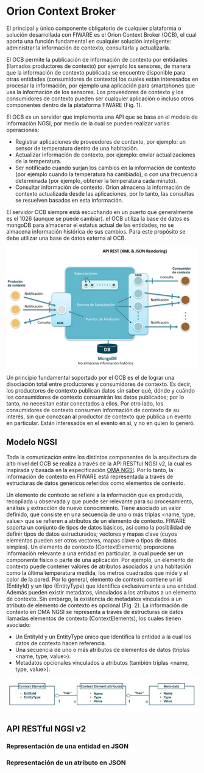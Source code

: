 # Orion Context Broker
El principal y único componente obligatorio de cualquier plataforma o solución desarrollada con FIWARE es el Orion Context Broker (OCB), el cual aporta una función fundamental en cualquier solución inteligente: administrar la información de contexto, consultarla y actualizarla.

El OCB permite la publicación de información de contexto por entidades (llamados productores de contexto) por ejemplo los sensores, de manera que la información de contexto publicada se encuentre disponible para otras entidades (consumidores de contexto) los cuales están interesados en procesar la información, por ejemplo una aplicación para smartphones que usa la información de los sensores. 
Los proveedores de contexto y los consumidores de contexto pueden ser cualquier aplicación o incluso otros componentes dentro de la plataforma FIWARE (Fig. 1). 

El OCB es un servidor que implementa una API que se basa en el modelo de información NGSI, por medio de la cual se pueden realizar varias operaciones: 
- Registrar aplicaciones de proveedores de contexto, por ejemplo: un sensor de temperatura dentro de una habitación. 
- Actualizar información de contexto, por ejemplo: enviar actualizaciones de la temperatura. 
- Ser notificado cuando surjan los cambios en la información de contexto (por ejemplo cuando la temperatura ha cambiado), o con una frecuencia determinada (por ejemplo, obtener la temperatura cada minuto).
-	Consultar información de contexto. Orion almacena la información de contexto actualizada desde las aplicaciones, por lo tanto, las consultas se resuelven basados en esta información. 

El servidor OCB siempre está escuchando en un puerto que generalmente es el 1026 (aunque se puede cambiar). el OCB utiliza la base de datos es mongoDB para almacenar el estatus actual de las entidades, no se almacena información histórica de sus cambios. Para este propósito se debe utilizar una base de datos externa al OCB. 

![OCBServer](./images//OCBserver.png) 

Un principio fundamental soportado por el OCB es el de lograr una disociación total entre productores y consumidores de contexto. Es decir, los productores de contexto publican datos sin saber qué, dónde y cuándo los consumidores de contexto consumirán los datos publicados; por lo tanto, no necesitan estar conectados a ellos. Por otro lado, los consumidores de contexto consumen información de contexto de su interés, sin que conozcan al productor de contexto que publica un evento en particular. Están interesados en el evento en sí, y no en quien lo generó.  

## Modelo NGSI
Toda la comunicación entre los distintos componentes de la arquitectura de alto nivel del OCB se realiza a través de la API RESTful NGSI v2, la cual es inspirada y basada en la especificación [OMA NGSI](http://technical.openmobilealliance.org/Technical/release_program/docs/NGSI/V1_0-20101207-C/OMA-TS-NGSI_Context_Management-V1_0-20100803-C.pdf). Por lo tanto, la información de contexto en FIWARE está representada a través de estructuras de datos genéricos referidos como elementos de contexto. 

Un elemento de contexto se refiere a la información que es producida, recopilada u observada y que puede ser relevante para su procesamiento, análisis y extracción de nuevo conocimiento. Tiene asociado un valor definido, que consiste en una secuencia de uno o más triplas <name, type, value> que se refieren a atributos de un elemento de contexto. FIWARE soporta un conjunto de tipos de datos básicos, así como la posibilidad de definir tipos de datos estructurados; vectores y mapas clave (cuyos elementos pueden ser otros vectores, mapas clave o tipos de datos simples). 
Un elemento de contexto (ContextElements) proporciona información relevante a una entidad en particular, la cual puede ser un componente físico o parte de una aplicación. Por ejemplo, un elemento de contexto puede contener valores de atributos asociados a una habitación como la última temperatura medida, los metros cuadrados que mide y el color de la pared. Por lo general, elemento de contexto contiene un id (EntityId) y un tipo (EntityType) que identifica exclusivamente a una entidad. Además pueden existir metadatos, vinculados a los atributos a un elemento de contexto. Sin embargo, la existencia de metadatos vinculados a un atributo de elemento de contexto es opcional (Fig. 2). 
La información de contexto en OMA NGSI se representa a través de estructuras de datos llamadas elementos de contexto (ContextElements), los cuales tienen asociado: 

- Un EntityId y un EntityType único que identifica la entidad a la cual los datos de contexto hacen referencia. 
- Una secuencia de uno o más atributos de elementos de datos (triplas <name, type, value>).
-	Metadatos opcionales vinculados a atributos (también triplas <name, type, value>).

![modeloNGSI](./images//ModeloNGSI.jpg) 

## API RESTful NGSI v2

### Representación de una entidad en JSON

### Representación de un atributo en JSON




